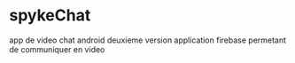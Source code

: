 # spykeChat
app de video chat android deuxieme version
application firebase permetant de communiquer en video 

